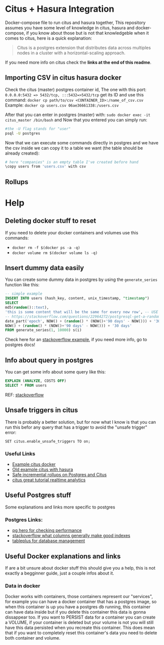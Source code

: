 # Citus + Hasura Integration

Docker-compose file to run citus and hasura together, This repository assumes you have some level of knowledge in citus, hasura and docker-compose, if you know about those but is not that knowledgeble when it comes to citus, here is a quick explanation:

> Citus is a postgres extension that distributes data across multiples nodes in a cluster
> with a horizontal-scaling approach.

If you need more info on citus check the **links at the end of this readme**.

## Importing CSV in citus hasura docker

Check the citus (master) postgres container id, The one with this port:
`0.0.0.0:5432 => 5432/tcp, :::5432=>5432/tcp`
get its ID and use this command:
`docker cp path/to/csv <CONTAINER_ID>:/name_of_csv.csv`
Example:
`docker cp users.csv 06ae36661338:/users.csv`

After that you can enter in postgres (master) with:
`sudo docker exec -it citus_master /bin/bash`
and Now that you entered you can simply run:

```bash
#the -U flag stands for "user"
psql -U postgres
```

Now that we can execute some commands directly in postgres and we have the csv inside
we can copy it to a table we want (the table should be already created):

```bash
# here "companies" is an empty table I've created before hand
\copy users from 'users.csv' with csv
```

## Rollups

# Help

## Deleting docker stuff to reset

If you need to delete your docker containers and volumes use this commands:

- `docker rm -f $(docker ps -a -q)`
- `docker volume rm $(docker volume ls -q)`

## Insert dummy data easily

You can create some dummy data in postgres by using the `generate_series` function like this:

```sql
-- simple example
INSERT INTO users (hash_key, content, unix_timestamp, "timestamp")
SELECT
md5(random()::text),
'this is some content that will be the same for every new row', -- USE SINGLE QUOTES!!!
-- https://stackoverflow.com/questions/22964272/postgresql-get-a-random-datetime-timestamp-between-two-datetime-timestamp
date_part('epoch', NOW() + (random() * (NOW()+'90 days' - NOW())) + '30 days'),
NOW() + (random() * (NOW()+'90 days' - NOW())) + '30 days'
FROM generate_series(1, 10000) s(i)
```

Check here for an [stackoverflow example](https://stackoverflow.com/questions/24841142/how-can-i-generate-big-data-sample-for-postgresql-using-generate-series-and-rand), if you need more info, go to postgres docs!

## Info about query in postgres

You can get some info about some query like this:

```sql
EXPLAIN (ANALYZE, COSTS OFF)
SELECT * FROM users
```

REF: [stackoverflow](https://stackoverflow.com/questions/9063402/get-execution-time-of-postgresql-query)

## Unsafe triggers in citus

There is probably a better solution, but for now what I know is that you can run this befor any query that has a trigger to avoid the "unsafe trigger" error:

```
SET citus.enable_unsafe_triggers TO on;
```

### Useful Links

- [Example citus docker](https://github.com/citusdata/docker/blob/master/docker-compose.yml)
- [Old example citus with hasura](https://github.com/rongfengliang/citus-hasura-graphql)
- [Safe incremental rollups on Postgres and Citus](https://gist.github.com/marcocitus/1ac72e7533dbb01801973ee51f89fecf)
- [citus great tutorial realtime analytics](https://docs.citusdata.com/en/v11.0/get_started/tutorial_realtime_analytics.html)

## Useful Postgres stuff

Some explanations and links more specific to postgres

### Postgres Links:

- [pg hero for checking performance](https://github.com/ankane/pghero)
- [stackoverflow what columns generally make good indexes](https://stackoverflow.com/questions/107132/what-columns-generally-make-good-indexes)
- [tableplus for database management](https://tableplus.com/)

## Useful Docker explanations and links

If are a bit unsure about docker stuff this should give you a help, this is not exactly a begginner guide, just a couple infos about it.

### Data in docker

Docker works with containers, those containers represent our "services", for example you can have a docker container that has a postgres image, so when this container is up
you have a postgres db running, this container can have data inside but if you delete this container this data is gonna dissappear too. If you want to PERSIST data for a container you can create a VOLUME, if your container is deleted but your volume is not you will still have this data persisted when you recreate this container. This does mean that if you want to completely reset this container's data you need to delete both container and volume.

